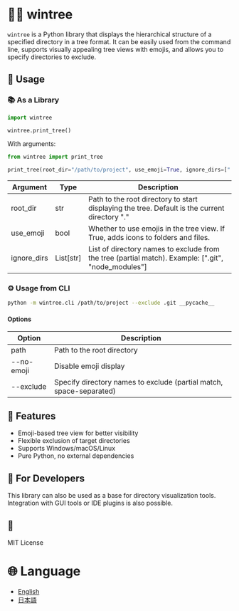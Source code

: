 # 📁🌳 wintree

`wintree` is a Python library that displays the hierarchical structure of a specified directory in a tree format. It can be easily used from the command line, supports visually appealing tree views with emojis, and allows you to specify directories to exclude.

## 🚀 Usage

### 📚️ As a Library

```py
import wintree

wintree.print_tree()
```

With arguments:

```py
from wintree import print_tree

print_tree(root_dir="/path/to/project", use_emoji=True, ignore_dirs=[".git", "__pycache__"])
```

| Argument    | Type      | Description                                                                                         |
| ----------- | --------- | --------------------------------------------------------------------------------------------------- |
| root_dir    | str       | Path to the root directory to start displaying the tree. Default is the current directory "."       |
| use_emoji   | bool      | Whether to use emojis in the tree view. If True, adds icons to folders and files.                   |
| ignore_dirs | List[str] | List of directory names to exclude from the tree (partial match). Example: [".git", "node_modules"] |

### ⚙️ Usage from CLI

```bash
python -m wintree.cli /path/to/project --exclude .git __pycache__
```

#### Options

| Option     | Description                                                         |
| ---------- | ------------------------------------------------------------------- |
| path       | Path to the root directory                                          |
| --no-emoji | Disable emoji display                                               |
| --exclude  | Specify directory names to exclude (partial match, space-separated) |

## 📌 Features

- Emoji-based tree view for better visibility
- Flexible exclusion of target directories
- Supports Windows/macOS/Linux
- Pure Python, no external dependencies

## 🧪 For Developers

This library can also be used as a base for directory visualization tools. Integration with GUI tools or IDE plugins is also possible.

## 📄

MIT License

# 🌐 Language

- [English](./README.en.md)
- [日本語](./README.ja.md)
